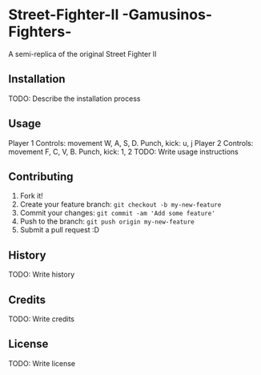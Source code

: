 # Street-Fighter-II -Gamusinos-Fighters-

A semi-replica of the original Street Fighter II

## Installation

TODO: Describe the installation process

## Usage

Player 1 Controls: movement W, A, S, D. Punch, kick: u, j
Player 2 Controls: movement F, C, V, B. Punch, kick: 1, 2
TODO: Write usage instructions

## Contributing

1. Fork it!
2. Create your feature branch: `git checkout -b my-new-feature`
3. Commit your changes: `git commit -am 'Add some feature'`
4. Push to the branch: `git push origin my-new-feature`
5. Submit a pull request :D

## History

TODO: Write history

## Credits

TODO: Write credits

## License

TODO: Write license
